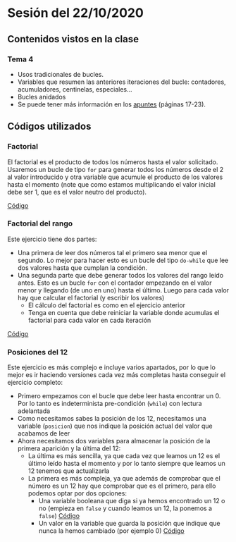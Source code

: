 # Sesión del 22/10/2020

## Contenidos vistos en la clase

### Tema 4
* Usos tradicionales de bucles.
* Variables que resumen las anteriores iteraciones del bucle: contadores, acumuladores, centinelas, especiales...
* Bucles anidados
* Se puede tener más información en los [apuntes](https://eii.cv.uma.es/pluginfile.php/233695/mod_resource/content/4/Tema%204%20-%20Parte%202.pdf) (páginas 17-23).

## Códigos utilizados

### Factorial

El factorial es el producto de todos los números hasta el valor solicitado. Usaremos un bucle de tipo `for` para generar todos los números desde el 2 al valor introducido y otra variable que acumule el producto de los valores hasta el momento (note que como estamos multiplicando el valor inicial debe ser 1, que es el valor neutro del producto).

[Código](sesion29.10.20/factorial.cpp)

### Factorial del rango

Este ejercicio tiene dos partes:

* Una primera de leer dos números tal el primero sea menor que el segundo. Lo mejor para hacer esto es un bucle del tipo `do-while` que lee dos valores hasta que cumplan la condición.
* Una segunda parte que debe generar todos los valores del rango leído antes. Esto es un bucle `for` con el contador empezando en el valor menor y llegando (de uno en uno) hasta el último. Luego para cada valor hay que calcular el factorial (y escribir los valores)
	* El cálculo del factorial es como en el ejercicio anterior
	* Tenga en cuenta que debe reiniciar la variable donde acumulas el factorial para cada valor en cada iteración

[Código](sesion29.10.20/multiple_factorial.cpp)

### Posiciones del 12

Este ejercicio es más complejo e incluye varios apartados, por lo que lo mejor es ir haciendo versiones cada vez más completas hasta conseguir el ejercicio completo:

* Primero empezamos con el bucle que debe leer hasta encontrar un 0. Por lo tanto es indeterminista pre-condición (`while`) con lectura adelantada
* Como necesitamos sabes la posición de los 12, necesitamos una variable (`posicion`) que nos indique la posición actual del valor que acabamos de leer
* Ahora necesitamos dos variables para almacenar la posición de la primera aparición y la última del 12:
	* La última es más sencilla, ya que cada vez que leamos un 12 es el último leído hasta el momento y por lo tanto siempre que leamos un 12 tenemos que actualizarla
	* La primera es más compleja, ya que además de comprobar que el número es un 12 hay que comprobar que es el primero, para ello podemos optar por dos opciones:
		* Una variable booleana que diga si ya hemos encontrado un 12 o no (empieza en `false` y cuando leamos un 12, la ponemos a `false`) [Código](sesion29.10.20/posiciones.cpp)
		* Un valor en la variable que guarda la posición que indique que nunca la hemos cambiado (por ejemplo 0) [Código](sesion29.10.20/posicionesb.cpp)
